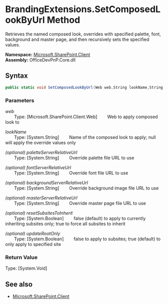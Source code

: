# BrandingExtensions.SetComposedLookByUrl Method  
Retrieves the named composed look, overrides with specified palette, font, background and master page, and then recursively sets the specified values.  

**Namespace:** [Microsoft.SharePoint.Client](Microsoft.SharePoint.Client.md)  
**Assembly:** OfficeDevPnP.Core.dll  
## Syntax
```C#
public static void SetComposedLookByUrl(Web web,String lookName,String paletteServerRelativeUrl,String fontServerRelativeUrl,String backgroundServerRelativeUrl,String masterServerRelativeUrl,Boolean resetSubsitesToInherit,Boolean updateRootOnly)
```
### Parameters
*web*  
&emsp;&emsp;Type: [Microsoft.SharePoint.Client.Web] 
&emsp;&emsp;Web to apply composed look to  
  
*lookName*  
&emsp;&emsp;Type: [System.String] 
&emsp;&emsp;Name of the composed look to apply; null will apply the override values only  
  
*(optional) paletteServerRelativeUrl*  
&emsp;&emsp;Type: [System.String] 
&emsp;&emsp;Override palette file URL to use  
  
*(optional) fontServerRelativeUrl*  
&emsp;&emsp;Type: [System.String] 
&emsp;&emsp;Override font file URL to use  
  
*(optional) backgroundServerRelativeUrl*  
&emsp;&emsp;Type: [System.String] 
&emsp;&emsp;Override background image file URL to use  
  
*(optional) masterServerRelativeUrl*  
&emsp;&emsp;Type: [System.String] 
&emsp;&emsp;Override master page file URL to use  
  
*(optional) resetSubsitesToInherit*  
&emsp;&emsp;Type: [System.Boolean] 
&emsp;&emsp;false (default) to apply to currently inheriting subsites only; true to force all subsites to inherit  
  
*(optional) updateRootOnly*  
&emsp;&emsp;Type: [System.Boolean] 
&emsp;&emsp;false to apply to subsites; true (default) to only apply to specified site  
  
### Return Value
Type: [System.Void]  

## See also
- [Microsoft.SharePoint.Client](Microsoft.SharePoint.Client.md)
